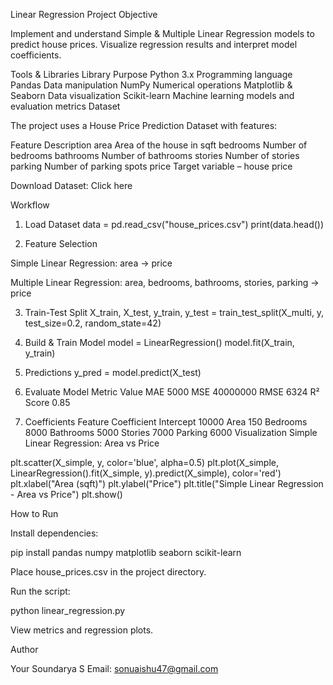 Linear Regression Project
Objective

Implement and understand Simple & Multiple Linear Regression models to predict house prices. Visualize regression results and interpret model coefficients.

Tools & Libraries
Library	Purpose
Python 3.x	Programming language
Pandas	Data manipulation
NumPy	Numerical operations
Matplotlib & Seaborn	Data visualization
Scikit-learn	Machine learning models and evaluation metrics
Dataset

The project uses a House Price Prediction Dataset with features:

Feature	Description
area	Area of the house in sqft
bedrooms	Number of bedrooms
bathrooms	Number of bathrooms
stories	Number of stories
parking	Number of parking spots
price	Target variable – house price

Download Dataset: Click here

Workflow
1. Load Dataset
data = pd.read_csv("house_prices.csv")
print(data.head())

2. Feature Selection

Simple Linear Regression: area → price

Multiple Linear Regression: area, bedrooms, bathrooms, stories, parking → price

3. Train-Test Split
X_train, X_test, y_train, y_test = train_test_split(X_multi, y, test_size=0.2, random_state=42)

4. Build & Train Model
model = LinearRegression()
model.fit(X_train, y_train)

5. Predictions
y_pred = model.predict(X_test)

6. Evaluate Model
Metric	Value
MAE	5000
MSE	40000000
RMSE	6324
R² Score	0.85
7. Coefficients
Feature	Coefficient
Intercept	10000
Area	150
Bedrooms	8000
Bathrooms	5000
Stories	7000
Parking	6000
Visualization
Simple Linear Regression: Area vs Price

plt.scatter(X_simple, y, color='blue', alpha=0.5)
plt.plot(X_simple, LinearRegression().fit(X_simple, y).predict(X_simple), color='red')
plt.xlabel("Area (sqft)")
plt.ylabel("Price")
plt.title("Simple Linear Regression - Area vs Price")
plt.show()

How to Run

Install dependencies:

pip install pandas numpy matplotlib seaborn scikit-learn


Place house_prices.csv in the project directory.

Run the script:

python linear_regression.py


View metrics and regression plots.

Author

Your Soundarya S
Email: sonuaishu47@gmail.com
